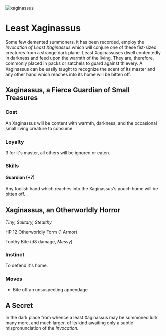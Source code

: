 ![xaginassus](/images/xaginassus.jpg?raw=true)

# Least Xaginassus

Some few demented summoners, it has been recorded, employ the *Invocation of Least Xaginassus* which will conjure one of these fist-sized creatures from a strange dark plane. Least Xaginassuses dwell contentedly in darkness and feed upon the warmth of the living. They are, therefore, commonly placed in packs or satchels to guard against thievery. A Xaginassus can be easily taught to recognize the scent of its master and any other hand which reaches into its home will be bitten off. 

## Xaginassus, a Fierce Guardian of Small Treasures

### Cost

An Xaginassus will be content with warmth, darkness, and the occasional small living creature to consume.

### Loyalty

3 for it's master, all others will be ignored or eaten.

### Skills

#### Guardian (+7) 

Any foolish hand which reaches into the Xaginassus's pouch home will be bitten off. 

## Xaginassus, an Otherworldly Horror

*Tiny, Solitary, Stealthy*

HP 12          Otherworldly Form (1 Armor)

Toothy Bite (d8 damage, *Messy*)

### Instinct 

To defend it's home.

### Moves
 
- Bite off an unsuspecting appendage

## A Secret

In the dark place from whence a least Xaginassus may be summoned lurk many more, and much larger, of its kind awaiting only a subtle mispronunciation of the *Invocation.*  